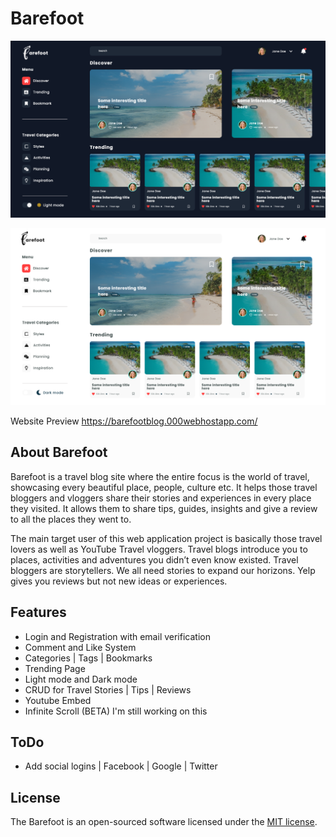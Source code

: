 # Barefoot

<p align="center"><a href="https://barefootblog.000webhostapp.com/" target="_blank">
<img src="./landing_dark.png" width="1000"></a>
</p>

<p align="center">
    <a href="https://barefootblog.000webhostapp.com/" target="_blank"><img src="./landing_light.png" width="1000"></a>
</p>

Website Preview
https://barefootblog.000webhostapp.com/

## About Barefoot

Barefoot is a travel blog site where the entire focus is the world of travel, showcasing every beautiful place, people, culture etc. It helps those travel bloggers and vloggers share their stories and experiences in every place they visited. It allows them to share tips, guides, insights and give a review to all the places they went to.

The main target user of this web application project is basically those travel lovers as well as YouTube Travel vloggers.
Travel blogs introduce you to places, activities and adventures you didn’t even know existed. Travel bloggers are storytellers. We all need stories to expand our horizons. Yelp gives you reviews but not new ideas or experiences.

## Features

- Login and Registration with email verification
- Comment and Like System
- Categories | Tags | Bookmarks
- Trending Page
- Light mode and Dark mode
- CRUD for Travel Stories | Tips | Reviews
- Youtube Embed
- Infinite Scroll (BETA) I'm still working on this

## ToDo

- Add social logins | Facebook | Google | Twitter

## License

The Barefoot is an open-sourced software licensed under the [MIT license](https://opensource.org/licenses/MIT).
